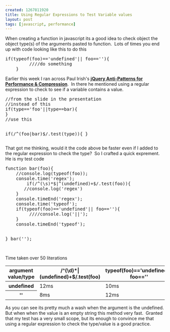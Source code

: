 ```yaml
--- 
created: 1267811920
title: Using Regular Expressions to Test Variable values
layout: post
tags: [javascript, performance]
---
```

<p>When creating a function in javascript its a good idea to check object  the object&nbsp;type(s) of the arguments pasted to function.&nbsp; Lots of times you end up with code looking like this to do this</p>
<pre class="brush: js">
if(typeof(foo)=='undefined'|| foo==''){
         ////do something
    }
</pre>
<p>Earlier this week I ran across Paul Irish's <strong><a title="jQuery Anti-Patterns for Performance &amp;
Compression" href="http://www.slideshare.net/paul.irish/perfcompression">jQuery   Anti-Patterns for Performance &amp; Compression</a></strong>.&nbsp; In there he mentioned using a regular expression to check to see if a variable contains a value.</p>
<pre>
//from the slide in the presentation
//instead of this 
if(type=='foo'||type==bar){
}
//use this

if(/^(foo|bar)$/.test(type)){
}
</pre>
<p>That got me thinking, would it the code above be faster even if I added to the regular expression to check the type?&nbsp; So I crafted a quick exprement. He is my test code</p>
<pre class="brush: js">
function bar(foo){
    //console.log(typeof(foo));
    console.time('regex');
    	if(/^(\s)*$|^(undefined)+$/.test(foo)){
	   //console.log('regex')
	}
    console.timeEnd('regex');
    console.time('typeof');
    if(typeof(foo)=='undefined'|| foo==''){
         ////console.log('||');
    }
    console.timeEnd('typeof');
    
}
bar('');

</pre>
<p>Time taken over 50 literations</p>
<table width="100%" cellspacing="0" cellpadding="0" border="0">
    <thead>
        <tr>
            <th scope="col">argument value/type</th>
            <th scope="col">/^(\d)*|(undefined)+$/.test(foo)</th>
            <th scope="col">typeof(foo)=='undefined'|| foo==''</th>
        </tr>
    </thead>
    <tbody>
        <tr>
            <th scope="row">undefined</th>
            <td>12ms</td>
            <td>10ms</td>
        </tr>
        <tr>
            <th scope="row">''</th>
            <td>8ms</td>
            <td>12ms</td>
        </tr>
    </tbody>
</table>
<p>As you can see its pretty much a wash when the argument is the undefined. But when when the value is an empty string this method very fast.&nbsp; Granted that my test has a very small scope, but its enough to convince me that using a regular expression to check the type/value is a good practice.</p>
